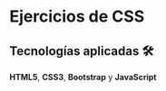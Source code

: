 
# Ejercicios de CSS


## Tecnologías aplicadas 🛠️

**HTML5**, **CSS3**, **Bootstrap** y **JavaScript**
